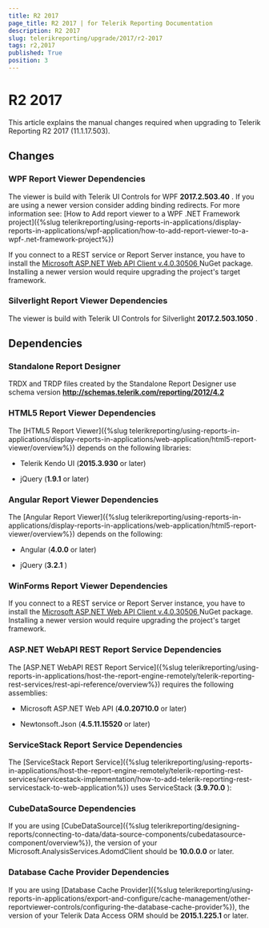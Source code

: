 ```yaml
---
title: R2 2017
page_title: R2 2017 | for Telerik Reporting Documentation
description: R2 2017
slug: telerikreporting/upgrade/2017/r2-2017
tags: r2,2017
published: True
position: 3
---
```


# R2 2017



This article explains the manual changes required when upgrading to Telerik Reporting R2 2017 (11.1.17.503).

## Changes

### WPF Report Viewer Dependencies

The viewer is build with Telerik UI Controls for WPF __2017.2.503.40__ . If you are using a newer version consider adding binding redirects. For more information see:                 [How to Add report viewer to a WPF .NET Framework project]({%slug telerikreporting/using-reports-in-applications/display-reports-in-applications/wpf-application/how-to-add-report-viewer-to-a-wpf-.net-framework-project%})

If you connect to a REST service or Report Server instance, you have to install the                  [                     Microsoft ASP.NET Web API Client v.4.0.30506                   ](                     https://www.nuget.org/packages/Microsoft.AspNet.WebApi.Client/4.0.30506                   )  NuGet package. Installing a newer version would require upgrading the project's target framework.               

### Silverlight Report Viewer Dependencies

The viewer is build with Telerik UI Controls for Silverlight __2017.2.503.1050__ .               

## Dependencies

### Standalone Report Designer

TRDX and TRDP files created by the Standalone Report Designer use schema version __http://schemas.telerik.com/reporting/2012/4.2__ 

### HTML5 Report Viewer Dependencies

The [HTML5 Report Viewer]({%slug telerikreporting/using-reports-in-applications/display-reports-in-applications/web-application/html5-report-viewer/overview%}) depends on the following libraries:             

* Telerik Kendo UI (__2015.3.930__  or later)                 

* jQuery (__1.9.1__  or later)                 

### Angular Report Viewer Dependencies

The [Angular Report Viewer]({%slug telerikreporting/using-reports-in-applications/display-reports-in-applications/web-application/html5-report-viewer/overview%}) depends on the following:           

* Angular (__4.0.0__  or later)               

* jQuery (__3.2.1__ )               

### WinForms Report Viewer Dependencies

If you connect to a REST service or Report Server instance, you have to install the                [                   Microsoft ASP.NET Web API Client v.4.0.30506                 ](                   https://www.nuget.org/packages/Microsoft.AspNet.WebApi.Client/4.0.30506                 )  NuGet package. Installing a newer version would require upgrading the project's target framework.             

### ASP.NET WebAPI REST Report Service Dependencies

The [ASP.NET WebAPI REST Report Service]({%slug telerikreporting/using-reports-in-applications/host-the-report-engine-remotely/telerik-reporting-rest-services/rest-api-reference/overview%}) requires the following assemblies:             

* Microsoft ASP.NET Web API (__4.0.20710.0__  or later)                 

* Newtonsoft.Json (__4.5.11.15520__  or later)                 

### ServiceStack Report Service Dependencies

The [ServiceStack Report Service]({%slug telerikreporting/using-reports-in-applications/host-the-report-engine-remotely/telerik-reporting-rest-services/servicestack-implementation/how-to-add-telerik-reporting-rest-servicestack-to-web-application%}) uses               ServiceStack (__3.9.70.0__ ):             

### CubeDataSource Dependencies

If you are using [CubeDataSource]({%slug telerikreporting/designing-reports/connecting-to-data/data-source-components/cubedatasource-component/overview%}), the version of your               Microsoft.AnalysisServices.AdomdClient should be __10.0.0.0__  or later.             

### Database Cache Provider Dependencies

If you are using [Database Cache Provider]({%slug telerikreporting/using-reports-in-applications/export-and-configure/cache-management/other-reportviewer-controls/configuring-the-database-cache-provider%}), the version of your               Telerik Data Access ORM should be __2015.1.225.1__  or later.

